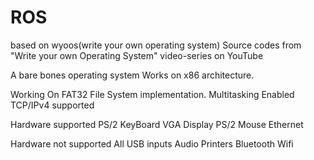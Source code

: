 # ROS
based on wyoos(write your own operating system)
Source codes from "Write your own Operating System" video-series on YouTube

A bare bones operating system
Works on x86 architecture.

Working On FAT32 File System implementation.
Multitasking Enabled
TCP/IPv4 supported

Hardware supported
PS/2 KeyBoard
VGA Display
PS/2 Mouse
Ethernet

Hardware not supported
All USB inputs
Audio
Printers
Bluetooth
Wifi
